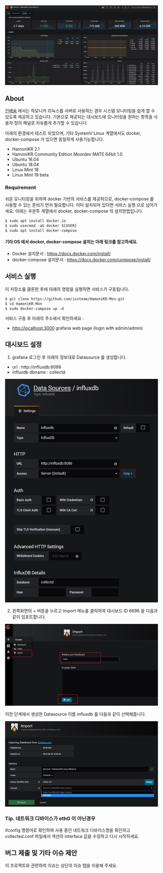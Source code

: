![Dashboard](https://github.com/ivsteam/ivsteam.github.io/blob/master/img/grafana_6696.png)

## About

[인베슘](http://invesume.com) 에서는 하모니카 리눅스를 서버로 사용하는 경우 시스템 모니터링을 쉽게 할 수 있도록 제공하고 있습니다.
기본으로 제공되는 대시보드에 모니터링을 원하는 항목을 사용자 정의 패널로 자유롭게 추가할 수 있습니다.

아래의 환경에서 테스트 되었으며, 기타 SystemV Linux 계열에서도 docker, docker-compose 가 있으면 동일하게 사용가능합니다.

- HamoniKR 2.1
- HamoniKR Community Edition Moordev MATE 64bit 1.0
- Ubuntu 16.04
- Ubuntu 18.04
- Linux Mint 18
- Linux Mint 19 beta

### Requirement
쉬운 모니터링을 위하여 docker 기반의 서비스를 제공하므로, docker-compose 를 사용할 수 있는 준비가 먼저 필요합니다.
이미 설치되어 있다면 서비스 실행 으로 넘어가세요.
아래는 우분투 계열에서 docker, docker-compose 의 설치방법입니다.
```
$ sudo apt install docker.io
$ sudo usermod -aG docker ${USER}
$ sudo apt install docker-compose
```
#### 기타 OS 에서 docker, docker-compose 설치는 아래 링크를 참고하세요.

- Docker 설치문서 : https://docs.docker.com/install/
- docker-compose 설치문서 : https://docs.docker.com/compose/install/


## 서비스 실행

이 저장소를 클론한 후에 아래의 명령을 실행하면 서비스가 구동됩니다.

```
$ git clone https://github.com/ivsteam/HamoniKR-Mon.git
$ cd HamoniKR-Mon
$ sudo docker-compose up -d
```

서비스 구동 후 아래의 주소에서 확인하세요 :

- <http://localhost:3000>  grafana web page (login with admin/admin)


## 대시보드 설정

1) grafana 로그인 후 아래의 정보대로 Datasource 를 생성합니다. 
- url : http://influxdb:8086
- influxdb dbname : collectd

![Add Data Source](https://github.com/ivsteam/ivsteam.github.io/blob/master/img/add_data_source.png)


2) 왼쪽화면의 + 버튼을 누르고 Import 메뉴를 클릭하여 대시보드 ID 6696 을 다음과 같이 임포트합니다. 

![Import](https://github.com/ivsteam/ivsteam.github.io/blob/master/img/dashboard_import.png)

이전 단계에서 생성한 Datasource 이름 influxdb 를 다음과 같이 선택해줍니다.

![Select DS](https://github.com/ivsteam/ivsteam.github.io/blob/master/img/select_ds.png)


### Tip. 네트워크 디바이스가 eth0 이 아닌경우
ifconfig 명령어로 확인하여 사용 중인 네트워크 디바이스명을 확인하고
collected.conf 파일에서 <Plugin interface> 섹션의 interface 값을 수정하고 다시 시작하세요.



## 버그 제출 및 기타 이슈 제안
이 프로젝트와 관련하여 이슈는 상단의 이슈 탭을 이용해 주세요.
